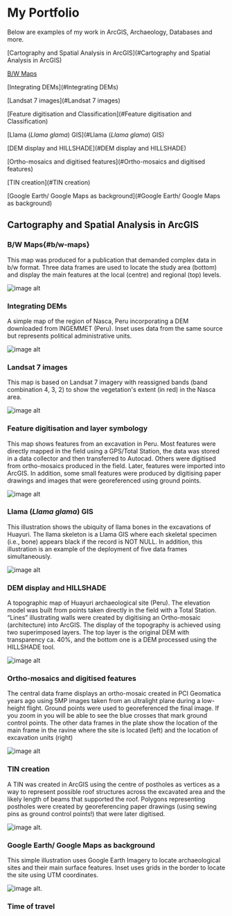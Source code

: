 # My Portfolio

Below are examples of my work in ArcGIS, Archaeology, Databases and more.

[Cartography and Spatial Analysis in ArcGIS](#Cartography and Spatial Analysis in ArcGIS)

[B/W Maps](#-b/w-maps)

[Integrating DEMs](#Integrating DEMs)

[Landsat 7 images](#Landsat 7 images)

[Feature digitisation and Classification](#Feature digitisation and Classification)

[Llama (*Llama glama*) GIS](#Llama (*Llama glama*) GIS)

[DEM display and HILLSHADE](#DEM display and HILLSHADE)

[Ortho-mosaics and digitised features](#Ortho-mosaics and digitised features)

[TIN creation](#TIN creation)

[Google Earth/ Google Maps as background](#Google Earth/ Google Maps as background)






## Cartography and Spatial Analysis in ArcGIS
### B/W Maps{#b/w-maps} 
This map was produced for a publication that demanded complex data in b/w format. Three data frames are used to locate the study area (bottom) and display the main features at the local (centre) and regional (top) levels.

![image alt](images/Caravans_Fig1_w_arrow_mod2.jpg?raw=true)


### Integrating DEMs
A simple map of the region of Nasca, Peru incorporating a DEM downloaded from INGEMMET (Peru). Inset uses data from the same source but represents political administrative units.

![image alt](images/Ch2_TheDrainage_characteristics_mod.jpg?raw=true)


### Landsat 7 images
This map is based on Landsat 7 imagery with reassigned bands (band combination 4, 3, 2) to show the vegetation's extent (in red) in the Nasca area.

![image alt](images/Landsat8_2017_April_Nasca_location_mod.jpg?raw=true)


### Feature digitisation and layer symbology
This map shows features from an excavation in Peru. Most features were directly mapped in the field using a GPS/Total Station, the data was stored in a data collector and then transferred to Autocad. Others were digitised from ortho-mosaics produced in the field. Later, features were imported into ArcGIS. In addition, some small features were produced by digitising paper drawings and images that were georeferenced using ground points. 

![image alt](images/Ch4_Cluster4_Middle_Map12_mod.jpg?raw=true)

### Llama (*Llama glama*) GIS
This illustration shows the ubiquity of llama bones in the excavations of Huayuri. The llama skeleton is a Llama GIS where each skeletal specimen (i.e., bone) appears black if the record is NOT NULL. In addition, this illustration is an example of the deployment of five data frames simultaneously.
 
![image alt](images/LlamaGis_by_HH_mod.jpg?raw=true)
 

### DEM display and HILLSHADE
A topographic map of Huayuri archaeological site (Peru). The elevation model was built from points taken directly in the field with a Total Station. “Lines” illustrating walls were created by digitising an Ortho-mosaic (architecture) into ArcGIS. The display of the topography is achieved using two superimposed layers. The top layer is the original DEM with transparency ca. 40%, and the bottom one is a DEM processed using the HILLSHADE tool. 

![image alt](images/HUAY_ARCH_SURFACE_for_neighb11_mod.jpg?raw=true)
 
### Ortho-mosaics and digitised features
The central data frame displays an ortho-mosaic created in PCI Geomatica years ago using 5MP images taken from an ultralight plane during a low-height flight. Ground points were used to georeferenced the final image. If you zoom in you will be able to see the blue crosses that mark ground control points. The other data frames in the plate show the location of the main frame in the ravine where the site is located (left) and the location of excavation units (right)

![image alt](images/CompoundC03_ExcUnits_mod.jpg?raw=true)

### TIN creation
A TIN was created in ArcGIS using the centre  of postholes as vertices as a way to represent possible roof structures across the excavated area and the likely length of beams that supported the roof. Polygons representing postholes were created by georeferencing paper drawings (using sewing pins as ground control points!) that were later digitised.

![image alt](images/Ch5_Dist_Middle_Roof_PostholeSize_mod.jpg?raw=true).

### Google Earth/ Google Maps as background
This simple illustration uses Google Earth Imagery to locate archaeological sites and their main surface features. Inset uses grids in the border to locate the site using UTM coordinates.

![image alt](images/Ch3_Cahuachi_mod.jpg?raw=true).

### Time of travel

